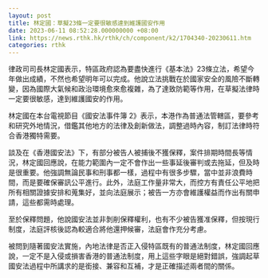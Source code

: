```yaml
---
layout: post
title: 林定國：草擬23條一定要很敏感達到維護國安作用
date: 2023-06-11 08:52:28.000000000 +08:00
link: https://news.rthk.hk/rthk/ch/component/k2/1704340-20230611.htm
categories: rthk
---
```


律政司司長林定國表示，特區政府認為要盡快進行《基本法》23條立法，希望今年做出成績，不然也希望明年可以完成。他說立法挑戰在於國家安全的風險不斷轉變，因為國際大氣候和政治環境愈來愈複雜，為了達致防範等作用，在草擬法律時一定要很敏感，達到維護國安的作用。

林定國在本台電視節目《國安法事件簿 2》表示，本港作為普通法管轄區，要參考和研究外地情況，借鑑其他地方的法律及創新做法，調整過時內容，制訂法律時符合香港獨特需要。

談及在《香港國安法》下，有部分被告人被捕後不獲保釋，案件排期時間長等情況，林定國回應說，在能力範圍內一定不會作出一些事延後審判或去拖延，但及時是很重要。他強調無論民事和刑事都一樣，過程中有很多步驟，當中並非浪費時間，而是要確保審訊公平進行。此外，法庭工作量非常大，而控方有責任公平地把所有相關證據安排和蒐集好，並向法庭展示；被告一方亦會維護權益而作出有關申請，這些都需時處理。

至於保釋問題，他說國安法並非剝削保釋權利，也有不少被告獲准保釋，但按現行制度，法庭評核後認為較適合將他還押候審，法庭會作充分考慮。

被問到隨著國安法實施，內地法律是否正入侵特區既有的普通法制度，林定國回應說，一定不是入侵或損害香港的普通法制度，用上這些字眼是絕對錯誤，強調起草國安法過程中所講求的是銜接、兼容和互補，才是正確描述兩者間的關係。
